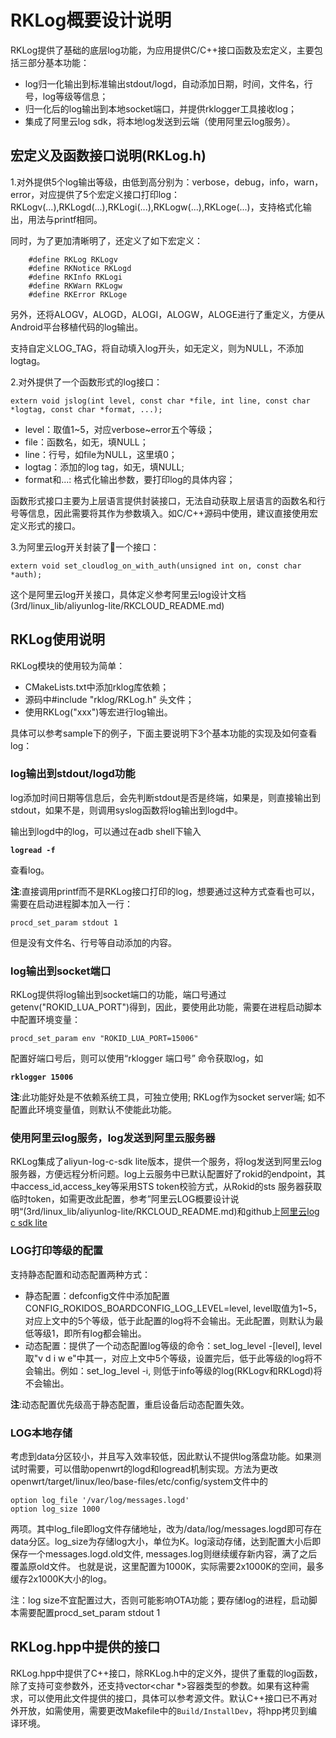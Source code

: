 # RKLog概要设计说明
RKLog提供了基础的底层log功能，为应用提供C/C++接口函数及宏定义，主要包括三部分基本功能：

* log归一化输出到标准输出stdout/logd，自动添加日期，时间，文件名，行号，log等级等信息；
* 归一化后的log输出到本地socket端口，并提供rklogger工具接收log；
* 集成了阿里云log sdk，将本地log发送到云端（使用阿里云log服务）。

## 宏定义及函数接口说明(RKLog.h)

1.对外提供5个log输出等级，由低到高分别为：verbose，debug，info，warn，error，对应提供了5个宏定义接口打印log：RKLogv(...),RKLogd(...),RKLogi(...),RKLogw(...),RKLoge(...)，支持格式化输出，用法与printf相同。

同时，为了更加清晰明了，还定义了如下宏定义：

		#define RKLog RKLogv
		#define RKNotice RKLogd
		#define RKInfo RKLogi
		#define RKWarn RKLogw
		#define RKError RKLoge

另外，还将ALOGV，ALOGD，ALOGI，ALOGW，ALOGE进行了重定义，方便从Android平台移植代码的log输出。

支持自定义LOG_TAG，将自动填入log开头，如无定义，则为NULL，不添加logtag。

2.对外提供了一个函数形式的log接口：

`extern void jslog(int level, const char *file, int line, const char *logtag, const char *format, ...);`

* level：取值1~5，对应verbose~error五个等级；
* file：函数名，如无，填NULL；
* line：行号，如file为NULL，这里填0；
* logtag：添加的log tag，如无，填NULL;
* format和...: 格式化输出参数，要打印log的具体内容；

函数形式接口主要为上层语言提供封装接口，无法自动获取上层语言的函数名和行号等信息，因此需要将其作为参数填入。如C/C++源码中使用，建议直接使用宏定义形式的接口。

3.为阿里云log开关封装了一个接口：

`extern void set_cloudlog_on_with_auth(unsigned int on, const char *auth);`

这个是阿里云log开关接口，具体定义参考阿里云log设计文档(3rd/linux_lib/aliyunlog-lite/RKCLOUD\_README.md)

## RKLog使用说明
RKLog模块的使用较为简单：

* CMakeLists.txt中添加rklog库依赖；
* 源码中#include "rklog/RKLog.h" 头文件；
* 使用RKLog("xxx")等宏进行log输出。

具体可以参考sample下的例子，下面主要说明下3个基本功能的实现及如何查看log：

### log输出到stdout/logd功能

log添加时间日期等信息后，会先判断stdout是否是终端，如果是，则直接输出到stdout，如果不是，则调用syslog函数将log输出到logd中。

输出到logd中的log，可以通过在adb shell下输入

**`logread -f`**

查看log。

**注**:直接调用printf而不是RKLog接口打印的log，想要通过这种方式查看也可以，需要在启动进程脚本加入一行：

`procd_set_param stdout 1`

但是没有文件名、行号等自动添加的内容。

### log输出到socket端口

RKLog提供将log输出到socket端口的功能，端口号通过getenv("ROKID\_LUA\_PORT")得到，因此，要使用此功能，需要在进程启动脚本中配置环境变量：

`procd_set_param env "ROKID_LUA_PORT=15006"`

配置好端口号后，则可以使用“rklogger 端口号” 命令获取log，如

**`rklogger 15006`**

**注**:此功能好处是不依赖系统工具，可独立使用; RKLog作为socket server端; 如不配置此环境变量值，则默认不使能此功能。

### 使用阿里云log服务，log发送到阿里云服务器

RKLog集成了aliyun-log-c-sdk lite版本，提供一个服务，将log发送到阿里云log服务器，方便远程分析问题。log上云服务中已默认配置好了rokid的endpoint，其中access\_id,access\_key等采用STS token校验方式，从Rokid的sts 服务器获取临时token，如需更改此配置，参考”阿里云LOG概要设计说明“(3rd/linux_lib/aliyunlog-lite/RKCLOUD\_README.md)和github上[阿里云log c sdk lite](https://github.com/aliyun/aliyun-log-c-sdk/tree/lite)

### LOG打印等级的配置

支持静态配置和动态配置两种方式：

* 静态配置：defconfig文件中添加配置CONFIG\_ROKIDOS\_BOARDCONFIG\_LOG\_LEVEL=level, level取值为1~5，对应上文中的5个等级，低于此配置的log将不会输出。无此配置，则默认为最低等级1，即所有log都会输出。
* 动态配置：提供了一个动态配置log等级的命令：set\_log\_level -[level], level取"v d i w e"中其一，对应上文中5个等级，设置完后，低于此等级的log将不会输出。例如：set\_log\_level -i, 则低于info等级的log(RKLogv和RKLogd)将不会输出。

**注**:动态配置优先级高于静态配置，重启设备后动态配置失效。

### LOG本地存储

考虑到data分区较小，并且写入效率较低，因此默认不提供log落盘功能。如果测试时需要，可以借助openwrt的logd和logread机制实现。方法为更改openwrt/target/linux/leo/base-files/etc/config/system文件中的

```
option log_file '/var/log/messages.logd'
option log_size 1000
```

两项。其中log\_file即log文件存储地址，改为/data/log/messages.logd即可存在data分区。log\_size为存储log大小，单位为K。log滚动存储，达到配置大小后即保存一个messages.logd.old文件, messages.log则继续缓存新内容，满了之后覆盖原old文件。 也就是说，这里配置为1000K，实际需要2x1000K的空间，最多缓存2x1000K大小的log。

注：log size不宜配置过大，否则可能影响OTA功能；要存储log的进程，启动脚本需要配置procd\_set\_param stdout 1

## RKLog.hpp中提供的接口

RKLog.hpp中提供了C++接口，除RKLog.h中的定义外，提供了重载的log函数，除了支持可变参数外，还支持vector\<char *>容器类型的参数。如果有这种需求，可以使用此文件提供的接口，具体可以参考源文件。默认C++接口已不再对外开放，如需使用，需要更改Makefile中的`Build/InstallDev`，将hpp拷贝到编译环境。